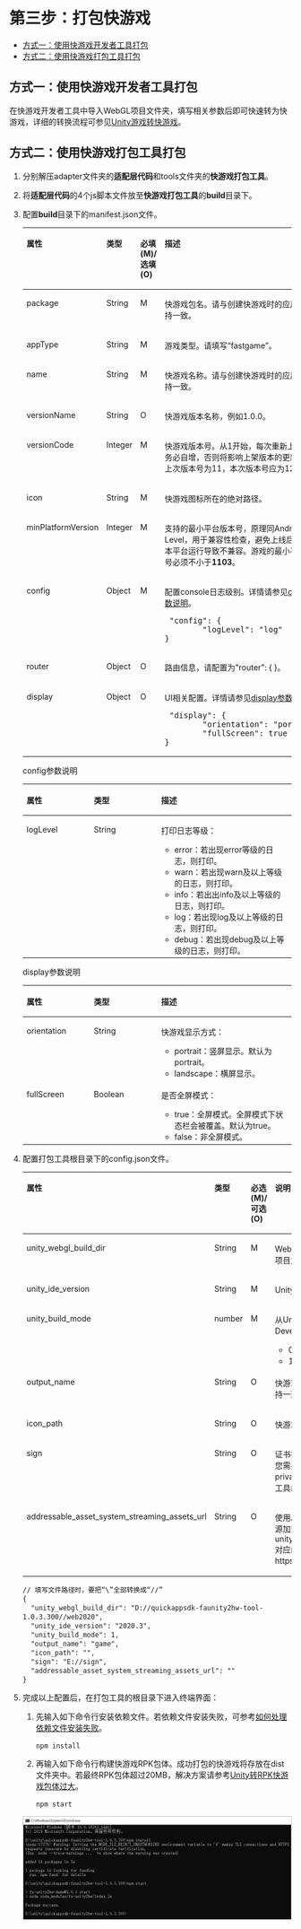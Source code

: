 # 第三步：打包快游戏<a name="ZH-CN_TOPIC_0000001426058044"></a>

-   [方式一：使用快游戏开发者工具打包](#section1973035142715)
-   [方式二：使用快游戏打包工具打包](#section089016114271)

## 方式一：使用快游戏开发者工具打包<a name="section1973035142715"></a>

在快游戏开发者工具中导入WebGL项目文件夹，填写相关参数后即可快速转为快游戏，详细的转换流程可参见[Unity游戏转快游戏](https://developer.huawei.com/consumer/cn/doc/development/quickApp-Guides/quickgame-tool-unity-convert-0000001584762522)。

## 方式二：使用快游戏打包工具打包<a name="section089016114271"></a>

1.  分别解压adapter文件夹的**适配层代码**和tools文件夹的**快游戏打包工具**。
2.  将**适配层代码**的4个js脚本文件放至**快游戏打包工具**的**build**目录下。
3.  配置**build**目录下的manifest.json文件。

    <a name="table1139815129316"></a>
    <table><thead align="left"><tr id="row6491812153112"><th class="cellrowborder" valign="top" width="20%" id="mcps1.1.5.1.1"><p id="p12491312133112"><a name="p12491312133112"></a><a name="p12491312133112"></a>属性</p>
    </th>
    <th class="cellrowborder" valign="top" width="20%" id="mcps1.1.5.1.2"><p id="p11491101211318"><a name="p11491101211318"></a><a name="p11491101211318"></a>类型</p>
    </th>
    <th class="cellrowborder" valign="top" width="20%" id="mcps1.1.5.1.3"><p id="p64913126313"><a name="p64913126313"></a><a name="p64913126313"></a>必填(M)/选填(O)</p>
    </th>
    <th class="cellrowborder" valign="top" width="40%" id="mcps1.1.5.1.4"><p id="p24911112113118"><a name="p24911112113118"></a><a name="p24911112113118"></a>描述</p>
    </th>
    </tr>
    </thead>
    <tbody><tr id="row124911412123113"><td class="cellrowborder" valign="top" width="20%" headers="mcps1.1.5.1.1 "><p id="p94911412103115"><a name="p94911412103115"></a><a name="p94911412103115"></a>package</p>
    </td>
    <td class="cellrowborder" valign="top" width="20%" headers="mcps1.1.5.1.2 "><p id="p14914125312"><a name="p14914125312"></a><a name="p14914125312"></a>String</p>
    </td>
    <td class="cellrowborder" valign="top" width="20%" headers="mcps1.1.5.1.3 "><p id="p1549121213316"><a name="p1549121213316"></a><a name="p1549121213316"></a>M</p>
    </td>
    <td class="cellrowborder" valign="top" width="40%" headers="mcps1.1.5.1.4 "><p id="p14911512153119"><a name="p14911512153119"></a><a name="p14911512153119"></a>快游戏包名。请与创建快游戏时的应用包名保持一致。</p>
    </td>
    </tr>
    <tr id="row1349201233115"><td class="cellrowborder" valign="top" width="20%" headers="mcps1.1.5.1.1 "><p id="p6492131210316"><a name="p6492131210316"></a><a name="p6492131210316"></a>appType</p>
    </td>
    <td class="cellrowborder" valign="top" width="20%" headers="mcps1.1.5.1.2 "><p id="p134925127313"><a name="p134925127313"></a><a name="p134925127313"></a>String</p>
    </td>
    <td class="cellrowborder" valign="top" width="20%" headers="mcps1.1.5.1.3 "><p id="p15492112193112"><a name="p15492112193112"></a><a name="p15492112193112"></a>M</p>
    </td>
    <td class="cellrowborder" valign="top" width="40%" headers="mcps1.1.5.1.4 "><p id="p8492151213120"><a name="p8492151213120"></a><a name="p8492151213120"></a>游戏类型。请填写“fastgame”。</p>
    </td>
    </tr>
    <tr id="row1426410409318"><td class="cellrowborder" valign="top" width="20%" headers="mcps1.1.5.1.1 "><p id="p049251211319"><a name="p049251211319"></a><a name="p049251211319"></a>name</p>
    </td>
    <td class="cellrowborder" valign="top" width="20%" headers="mcps1.1.5.1.2 "><p id="p4492412153118"><a name="p4492412153118"></a><a name="p4492412153118"></a>String</p>
    </td>
    <td class="cellrowborder" valign="top" width="20%" headers="mcps1.1.5.1.3 "><p id="p124921412153111"><a name="p124921412153111"></a><a name="p124921412153111"></a>M</p>
    </td>
    <td class="cellrowborder" valign="top" width="40%" headers="mcps1.1.5.1.4 "><p id="p749281218318"><a name="p749281218318"></a><a name="p749281218318"></a>快游戏名称。请与创建快游戏时的应用名称保持一致。</p>
    </td>
    </tr>
    <tr id="row3914224328"><td class="cellrowborder" valign="top" width="20%" headers="mcps1.1.5.1.1 "><p id="p3492312183115"><a name="p3492312183115"></a><a name="p3492312183115"></a>versionName</p>
    </td>
    <td class="cellrowborder" valign="top" width="20%" headers="mcps1.1.5.1.2 "><p id="p17492161211319"><a name="p17492161211319"></a><a name="p17492161211319"></a>String</p>
    </td>
    <td class="cellrowborder" valign="top" width="20%" headers="mcps1.1.5.1.3 "><p id="p94921112183112"><a name="p94921112183112"></a><a name="p94921112183112"></a>O</p>
    </td>
    <td class="cellrowborder" valign="top" width="40%" headers="mcps1.1.5.1.4 "><p id="p4492171273112"><a name="p4492171273112"></a><a name="p4492171273112"></a>快游戏版本名称，例如1.0.0。</p>
    </td>
    </tr>
    <tr id="row5841853219"><td class="cellrowborder" valign="top" width="20%" headers="mcps1.1.5.1.1 "><p id="p3492012153115"><a name="p3492012153115"></a><a name="p3492012153115"></a>versionCode</p>
    </td>
    <td class="cellrowborder" valign="top" width="20%" headers="mcps1.1.5.1.2 "><p id="p849214125312"><a name="p849214125312"></a><a name="p849214125312"></a>Integer</p>
    </td>
    <td class="cellrowborder" valign="top" width="20%" headers="mcps1.1.5.1.3 "><p id="p1449281293115"><a name="p1449281293115"></a><a name="p1449281293115"></a>M</p>
    </td>
    <td class="cellrowborder" valign="top" width="40%" headers="mcps1.1.5.1.4 "><p id="p6492141243111"><a name="p6492141243111"></a><a name="p6492141243111"></a>快游戏版本号。从1开始，每次重新上传包时务必自增，否则将影响上架版本的更新。例如上次版本号为11，本次版本号应为12。</p>
    </td>
    </tr>
    <tr id="row94921512153115"><td class="cellrowborder" valign="top" width="20%" headers="mcps1.1.5.1.1 "><p id="p13492111213119"><a name="p13492111213119"></a><a name="p13492111213119"></a>icon</p>
    </td>
    <td class="cellrowborder" valign="top" width="20%" headers="mcps1.1.5.1.2 "><p id="p14492612133115"><a name="p14492612133115"></a><a name="p14492612133115"></a>String</p>
    </td>
    <td class="cellrowborder" valign="top" width="20%" headers="mcps1.1.5.1.3 "><p id="p17492151213316"><a name="p17492151213316"></a><a name="p17492151213316"></a>M</p>
    </td>
    <td class="cellrowborder" valign="top" width="40%" headers="mcps1.1.5.1.4 "><p id="p19492151218318"><a name="p19492151218318"></a><a name="p19492151218318"></a>快游戏图标所在的绝对路径。</p>
    </td>
    </tr>
    <tr id="row12492181273113"><td class="cellrowborder" valign="top" width="20%" headers="mcps1.1.5.1.1 "><p id="p949271214318"><a name="p949271214318"></a><a name="p949271214318"></a>minPlatformVersion</p>
    </td>
    <td class="cellrowborder" valign="top" width="20%" headers="mcps1.1.5.1.2 "><p id="p7493412173120"><a name="p7493412173120"></a><a name="p7493412173120"></a>Integer</p>
    </td>
    <td class="cellrowborder" valign="top" width="20%" headers="mcps1.1.5.1.3 "><p id="p164939129316"><a name="p164939129316"></a><a name="p164939129316"></a>M</p>
    </td>
    <td class="cellrowborder" valign="top" width="40%" headers="mcps1.1.5.1.4 "><p id="p1493161211318"><a name="p1493161211318"></a><a name="p1493161211318"></a>支持的最小平台版本号，原理同Android API Level，用于兼容性检查，避免上线后在低版本平台运行导致不兼容。游戏的最小平台版本号必须不小于<strong id="b15387124803312"><a name="b15387124803312"></a><a name="b15387124803312"></a>1103</strong>。</p>
    </td>
    </tr>
    <tr id="row24931512113117"><td class="cellrowborder" valign="top" width="20%" headers="mcps1.1.5.1.1 "><p id="p13493101263111"><a name="p13493101263111"></a><a name="p13493101263111"></a>config</p>
    </td>
    <td class="cellrowborder" valign="top" width="20%" headers="mcps1.1.5.1.2 "><p id="p1849311210318"><a name="p1849311210318"></a><a name="p1849311210318"></a>Object</p>
    </td>
    <td class="cellrowborder" valign="top" width="20%" headers="mcps1.1.5.1.3 "><p id="p1349314122312"><a name="p1349314122312"></a><a name="p1349314122312"></a>M</p>
    </td>
    <td class="cellrowborder" valign="top" width="40%" headers="mcps1.1.5.1.4 "><p id="p64937126311"><a name="p64937126311"></a><a name="p64937126311"></a>配置console日志级别。详情请参见<a href="#p83751751193312">config参数说明</a>。</p>
    <pre class="screen" id="screen2044816260719"><a name="screen2044816260719"></a><a name="screen2044816260719"></a> "config": {
            "logLevel": "log"
    }</pre>
    </td>
    </tr>
    <tr id="row1849351283118"><td class="cellrowborder" valign="top" width="20%" headers="mcps1.1.5.1.1 "><p id="p194935121314"><a name="p194935121314"></a><a name="p194935121314"></a>router</p>
    </td>
    <td class="cellrowborder" valign="top" width="20%" headers="mcps1.1.5.1.2 "><p id="p749311129317"><a name="p749311129317"></a><a name="p749311129317"></a>Object</p>
    </td>
    <td class="cellrowborder" valign="top" width="20%" headers="mcps1.1.5.1.3 "><p id="p9493121215311"><a name="p9493121215311"></a><a name="p9493121215311"></a>O</p>
    </td>
    <td class="cellrowborder" valign="top" width="40%" headers="mcps1.1.5.1.4 "><p id="p3493161243111"><a name="p3493161243111"></a><a name="p3493161243111"></a>路由信息，请配置为"router": { }。</p>
    </td>
    </tr>
    <tr id="row1649331273113"><td class="cellrowborder" valign="top" width="20%" headers="mcps1.1.5.1.1 "><p id="p1493201223115"><a name="p1493201223115"></a><a name="p1493201223115"></a>display</p>
    </td>
    <td class="cellrowborder" valign="top" width="20%" headers="mcps1.1.5.1.2 "><p id="p14493181263117"><a name="p14493181263117"></a><a name="p14493181263117"></a>Object</p>
    </td>
    <td class="cellrowborder" valign="top" width="20%" headers="mcps1.1.5.1.3 "><p id="p1349351211315"><a name="p1349351211315"></a><a name="p1349351211315"></a>O</p>
    </td>
    <td class="cellrowborder" valign="top" width="40%" headers="mcps1.1.5.1.4 "><p id="p15493101212312"><a name="p15493101212312"></a><a name="p15493101212312"></a>UI相关配置。详情请参见<a href="#p163440023414">display参数说明</a>。</p>
    <pre class="screen" id="screen2013123217515"><a name="screen2013123217515"></a><a name="screen2013123217515"></a> "display": {
            "orientation": "portrait",
            "fullScreen": true
    }</pre>
    </td>
    </tr>
    </tbody>
    </table>

    config参数说明

    <a name="table13633192263418"></a>
    <table><thead align="left"><tr id="row76334227340"><th class="cellrowborder" valign="top" width="25%" id="mcps1.1.4.1.1"><p id="p13234103210347"><a name="p13234103210347"></a><a name="p13234103210347"></a>属性</p>
    </th>
    <th class="cellrowborder" valign="top" width="25%" id="mcps1.1.4.1.2"><p id="p22341332113413"><a name="p22341332113413"></a><a name="p22341332113413"></a>类型</p>
    </th>
    <th class="cellrowborder" valign="top" width="50%" id="mcps1.1.4.1.3"><p id="p1423453253410"><a name="p1423453253410"></a><a name="p1423453253410"></a>描述</p>
    </th>
    </tr>
    </thead>
    <tbody><tr id="row663432219349"><td class="cellrowborder" valign="top" width="25%" headers="mcps1.1.4.1.1 "><p id="p13234932123413"><a name="p13234932123413"></a><a name="p13234932123413"></a>logLevel</p>
    </td>
    <td class="cellrowborder" valign="top" width="25%" headers="mcps1.1.4.1.2 "><p id="p323493218347"><a name="p323493218347"></a><a name="p323493218347"></a>String</p>
    </td>
    <td class="cellrowborder" valign="top" width="50%" headers="mcps1.1.4.1.3 "><p id="p48011828956"><a name="p48011828956"></a><a name="p48011828956"></a>打印日志等级：</p>
    <a name="ul13413341351"></a><a name="ul13413341351"></a><ul id="ul13413341351"><li>error：若出现error等级的日志，则打印。</li><li>warn：若出现warn及以上等级的日志，则打印。</li><li>info：若出出info及以上等级的日志，则打印。</li><li>log：若出现log及以上等级的日志，则打印。</li><li>debug：若出现debug及以上等级的日志，则打印。</li></ul>
    </td>
    </tr>
    </tbody>
    </table>

    display参数说明

    <a name="table659034363412"></a>
    <table><thead align="left"><tr id="row46141143123416"><th class="cellrowborder" valign="top" width="25%" id="mcps1.1.4.1.1"><p id="p261413439345"><a name="p261413439345"></a><a name="p261413439345"></a>属性</p>
    </th>
    <th class="cellrowborder" valign="top" width="25%" id="mcps1.1.4.1.2"><p id="p5614194320349"><a name="p5614194320349"></a><a name="p5614194320349"></a>类型</p>
    </th>
    <th class="cellrowborder" valign="top" width="50%" id="mcps1.1.4.1.3"><p id="p661404363411"><a name="p661404363411"></a><a name="p661404363411"></a>描述</p>
    </th>
    </tr>
    </thead>
    <tbody><tr id="row96151143153417"><td class="cellrowborder" valign="top" width="25%" headers="mcps1.1.4.1.1 "><p id="p1161554316346"><a name="p1161554316346"></a><a name="p1161554316346"></a>orientation</p>
    </td>
    <td class="cellrowborder" valign="top" width="25%" headers="mcps1.1.4.1.2 "><p id="p1061544373415"><a name="p1061544373415"></a><a name="p1061544373415"></a>String</p>
    </td>
    <td class="cellrowborder" valign="top" width="50%" headers="mcps1.1.4.1.3 "><p id="p1361524319349"><a name="p1361524319349"></a><a name="p1361524319349"></a>快游戏显示方式：</p>
    <a name="ul18615643183416"></a><a name="ul18615643183416"></a><ul id="ul18615643183416"><li>portrait：竖屏显示。默认为portrait。</li><li>landscape：横屏显示。</li></ul>
    </td>
    </tr>
    <tr id="row3358119279"><td class="cellrowborder" valign="top" width="25%" headers="mcps1.1.4.1.1 "><p id="p461519438347"><a name="p461519438347"></a><a name="p461519438347"></a>fullScreen</p>
    </td>
    <td class="cellrowborder" valign="top" width="25%" headers="mcps1.1.4.1.2 "><p id="p13615144353411"><a name="p13615144353411"></a><a name="p13615144353411"></a>Boolean</p>
    </td>
    <td class="cellrowborder" valign="top" width="50%" headers="mcps1.1.4.1.3 "><p id="p1125875361320"><a name="p1125875361320"></a><a name="p1125875361320"></a>是否全屏模式：</p>
    <a name="ul864647201419"></a><a name="ul864647201419"></a><ul id="ul864647201419"><li>true：全屏模式。全屏模式下状态栏会被覆盖。默认为true。</li><li>false：非全屏模式。</li></ul>
    </td>
    </tr>
    </tbody>
    </table>

4.  配置打包工具根目录下的config.json文件。

    <a name="table123095434212"></a>
    <table><thead align="left"><tr id="row203791546428"><th class="cellrowborder" valign="top" width="20%" id="mcps1.1.5.1.1"><p id="p1737984194220"><a name="p1737984194220"></a><a name="p1737984194220"></a>属性</p>
    </th>
    <th class="cellrowborder" valign="top" width="20%" id="mcps1.1.5.1.2"><p id="p43794404215"><a name="p43794404215"></a><a name="p43794404215"></a>类型</p>
    </th>
    <th class="cellrowborder" valign="top" width="20%" id="mcps1.1.5.1.3"><p id="p19873316438"><a name="p19873316438"></a><a name="p19873316438"></a>必选(M)/可选(O)</p>
    </th>
    <th class="cellrowborder" valign="top" width="40%" id="mcps1.1.5.1.4"><p id="p20379949421"><a name="p20379949421"></a><a name="p20379949421"></a>说明</p>
    </th>
    </tr>
    </thead>
    <tbody><tr id="row1137919413422"><td class="cellrowborder" valign="top" width="20%" headers="mcps1.1.5.1.1 "><p id="p3379941427"><a name="p3379941427"></a><a name="p3379941427"></a><span>unity_webgl_build_dir</span></p>
    </td>
    <td class="cellrowborder" valign="top" width="20%" headers="mcps1.1.5.1.2 "><p id="p1379341423"><a name="p1379341423"></a><a name="p1379341423"></a>String</p>
    </td>
    <td class="cellrowborder" valign="top" width="20%" headers="mcps1.1.5.1.3 "><p id="p19878318437"><a name="p19878318437"></a><a name="p19878318437"></a>M</p>
    </td>
    <td class="cellrowborder" valign="top" width="40%" headers="mcps1.1.5.1.4 "><p id="p123790414425"><a name="p123790414425"></a><a name="p123790414425"></a>WebGL项目的存放路径。不建议WebGL项目放至<strong id="b1946015611423"><a name="b1946015611423"></a><a name="b1946015611423"></a>快游戏打包工具</strong>的根目录下。</p>
    </td>
    </tr>
    <tr id="row237964194211"><td class="cellrowborder" valign="top" width="20%" headers="mcps1.1.5.1.1 "><p id="p1337904104217"><a name="p1337904104217"></a><a name="p1337904104217"></a><span>unity_ide_version</span></p>
    </td>
    <td class="cellrowborder" valign="top" width="20%" headers="mcps1.1.5.1.2 "><p id="p103798434213"><a name="p103798434213"></a><a name="p103798434213"></a>String</p>
    </td>
    <td class="cellrowborder" valign="top" width="20%" headers="mcps1.1.5.1.3 "><p id="p1887183164310"><a name="p1887183164310"></a><a name="p1887183164310"></a>M</p>
    </td>
    <td class="cellrowborder" valign="top" width="40%" headers="mcps1.1.5.1.4 "><p id="p938064104212"><a name="p938064104212"></a><a name="p938064104212"></a>Unity的版本号。</p>
    </td>
    </tr>
    <tr id="row338015411428"><td class="cellrowborder" valign="top" width="20%" headers="mcps1.1.5.1.1 "><p id="p938017474217"><a name="p938017474217"></a><a name="p938017474217"></a><span>unity_build_mode</span></p>
    </td>
    <td class="cellrowborder" valign="top" width="20%" headers="mcps1.1.5.1.2 "><p id="p1438016464210"><a name="p1438016464210"></a><a name="p1438016464210"></a><span>number</span></p>
    </td>
    <td class="cellrowborder" valign="top" width="20%" headers="mcps1.1.5.1.3 "><p id="p19877315436"><a name="p19877315436"></a><a name="p19877315436"></a>M</p>
    </td>
    <td class="cellrowborder" valign="top" width="40%" headers="mcps1.1.5.1.4 "><p id="p0598154217256"><a name="p0598154217256"></a><a name="p0598154217256"></a>从Unity发布为WebGL时，您是否勾选Development Build：</p>
    <a name="ul11617204412518"></a><a name="ul11617204412518"></a><ul id="ul11617204412518"><li>0：未勾选。</li><li>1：勾选。</li></ul>
    </td>
    </tr>
    <tr id="row738020454218"><td class="cellrowborder" valign="top" width="20%" headers="mcps1.1.5.1.1 "><p id="p33807444212"><a name="p33807444212"></a><a name="p33807444212"></a><span>output_name</span></p>
    </td>
    <td class="cellrowborder" valign="top" width="20%" headers="mcps1.1.5.1.2 "><p id="p163803413427"><a name="p163803413427"></a><a name="p163803413427"></a>String</p>
    </td>
    <td class="cellrowborder" valign="top" width="20%" headers="mcps1.1.5.1.3 "><p id="p98793134318"><a name="p98793134318"></a><a name="p98793134318"></a>O</p>
    </td>
    <td class="cellrowborder" valign="top" width="40%" headers="mcps1.1.5.1.4 "><p id="p163801844424"><a name="p163801844424"></a><a name="p163801844424"></a>快游戏名称，须和已创建的快游戏名称保持一致。默认为<strong id="b11478255182718"><a name="b11478255182718"></a><a name="b11478255182718"></a>output</strong>。</p>
    </td>
    </tr>
    <tr id="row43801484213"><td class="cellrowborder" valign="top" width="20%" headers="mcps1.1.5.1.1 "><p id="p738019484214"><a name="p738019484214"></a><a name="p738019484214"></a><span>icon_path</span></p>
    </td>
    <td class="cellrowborder" valign="top" width="20%" headers="mcps1.1.5.1.2 "><p id="p1538074174210"><a name="p1538074174210"></a><a name="p1538074174210"></a>String</p>
    </td>
    <td class="cellrowborder" valign="top" width="20%" headers="mcps1.1.5.1.3 "><p id="p987431104312"><a name="p987431104312"></a><a name="p987431104312"></a>O</p>
    </td>
    <td class="cellrowborder" valign="top" width="40%" headers="mcps1.1.5.1.4 "><p id="p13808434213"><a name="p13808434213"></a><a name="p13808434213"></a>快游戏图标所在的绝对路径。</p>
    </td>
    </tr>
    <tr id="row1838010494215"><td class="cellrowborder" valign="top" width="20%" headers="mcps1.1.5.1.1 "><p id="p1538017414420"><a name="p1538017414420"></a><a name="p1538017414420"></a><span>sign</span></p>
    </td>
    <td class="cellrowborder" valign="top" width="20%" headers="mcps1.1.5.1.2 "><p id="p193802474216"><a name="p193802474216"></a><a name="p193802474216"></a>String</p>
    </td>
    <td class="cellrowborder" valign="top" width="20%" headers="mcps1.1.5.1.3 "><p id="p5871831154314"><a name="p5871831154314"></a><a name="p5871831154314"></a>O</p>
    </td>
    <td class="cellrowborder" valign="top" width="40%" headers="mcps1.1.5.1.4 "><p id="p143805417424"><a name="p143805417424"></a><a name="p143805417424"></a>证书指纹所在的绝对路径。若此处缺省，您需要把存放certificate.pem和private.pem文件的sign文件夹放至打包工具的根目录下。</p>
    </td>
    </tr>
    <tr id="row203801641427"><td class="cellrowborder" valign="top" width="20%" headers="mcps1.1.5.1.1 "><p id="p738015411424"><a name="p738015411424"></a><a name="p738015411424"></a><span>addressable_asset_system_streaming_assets_url</span></p>
    </td>
    <td class="cellrowborder" valign="top" width="20%" headers="mcps1.1.5.1.2 "><p id="p63812042426"><a name="p63812042426"></a><a name="p63812042426"></a>String</p>
    </td>
    <td class="cellrowborder" valign="top" width="20%" headers="mcps1.1.5.1.3 "><p id="p38723174311"><a name="p38723174311"></a><a name="p38723174311"></a>O</p>
    </td>
    <td class="cellrowborder" valign="top" width="40%" headers="mcps1.1.5.1.4 "><p id="p238124114216"><a name="p238124114216"></a><a name="p238124114216"></a>使用Addressable Assets System进行资源加载时该参数不能为空，值为unity_webgl_build_dir/StreamingAssets对应的服务端URL，例如https://server/path。</p>
    </td>
    </tr>
    </tbody>
    </table>

    ```
    // 填写文件路径时，要把“\”全部转换成“//”
    {
      "unity_webgl_build_dir": "D://quickappsdk-faunity2hw-tool-1.0.3.300//web2020",
      "unity_ide_version": "2020.3",
      "unity_build_mode": 1,
      "output_name": "game",
      "icon_path": "",
      "sign": "E://sign",
      "addressable_asset_system_streaming_assets_url": ""
    }
    ```

5.  完成以上配置后，在打包工具的根目录下进入终端界面：

    1.  先输入如下命令行安装依赖文件。若依赖文件安装失败，可参考[如何处理依赖文件安装失败](FAQ.md#section144922623620)。

        ```
        npm install
        ```

    2.  再输入如下命令行构建快游戏RPK包体。成功打包的快游戏将存放在dist文件夹中。若最终RPK包体超过20MB，解决方案请参考[Unity转RPK快游戏包体过大](FAQ.md#section1812814107377)。

        ```
        npm start
        ```

    ![](figures/命令行.png)

